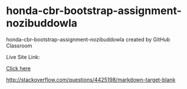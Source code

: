 # honda-cbr-bootstrap-assignment-nozibuddowla
honda-cbr-bootstrap-assignment-nozibuddowla created by GitHub Classroom



Live Site Link: 

 <a href="https://cranky-noyce-373f0a.netlify.app/" target="_blank">Click here</a>
 
 http://stackoverflow.com/questions/4425198/markdown-target-blank
